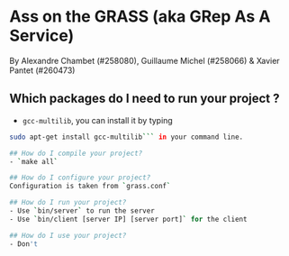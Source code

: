 # Ass on the GRASS (aka GRep As A Service)
By Alexandre Chambet (#258080), Guillaume Michel (#258066) & Xavier Pantet (#260473)

## Which packages do I need to run your project ?
- `gcc-multilib`, you can install it by typing 
```bash 
sudo apt-get install gcc-multilib``` in your command line.

## How do I compile your project?
- `make all`

## How do I configure your project?
Configuration is taken from `grass.conf`

## How do I run your project?
- Use `bin/server` to run the server
- Use `bin/client [server IP] [server port]` for the client

## How do I use your project?
- Don't
